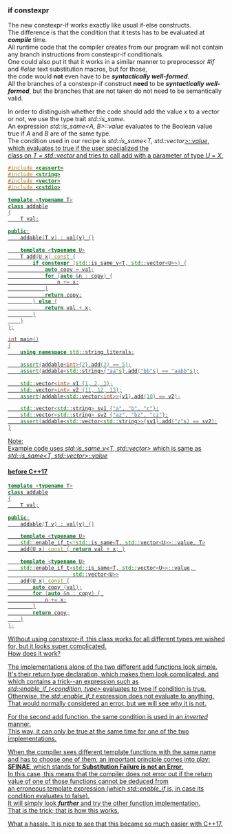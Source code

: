 ### if constexpr

The new constexpr-if works exactly like usual if-else constructs. \
The difference is that the condition that it tests has to be evaluated at ***compile*** time. \
All runtime code that the compiler creates from our program will not contain any branch instructions from constexpr-if conditionals. \
One could also put it that it works in a similar manner to preprocessor *#if* and *#else* text substitution macros, but for those, \
the code would ****not**** even have to be ***syntactically well-formed***. \
All the branches of a constexpr-if construct ****need**** to be ***syntactically well-formed***, but the branches that are not taken do not need to be semantically valid.

In order to distinguish whether the code should add the value *x* to a vector or not, we use the type trait *std::is_same*. \
An expression *std::is_same<A, B>::value* evaluates to the Boolean value true if *A* and *B* are of the same type. \
The condition used in our recipe is *std::is_same<T, std::vector<U>>::value*, which evaluates to true if the user specialized the \
class on *T = std::vector<X>* and tries to call add with a parameter of type *U* = *X*.

```cpp
#include <cassert>
#include <string>
#include <vector>
#include <cstdio>

template <typename T>
class addable
{
    T val;

public:
    addable(T v) : val{v} {}

    template <typename U>
    T add(U x) const {
        if constexpr (std::is_same_v<T, std::vector<U>>) {
            auto copy = val;
            for (auto &n : copy) {
                n += x;
            }
            return copy;
        } else {
            return val + x;
        }
    }
};

int main()
{
    using namespace std::string_literals;

    assert(addable<int>{2}.add(3) == 5);
    assert(addable<std::string>{"aa"s}.add("bb"s) == "aabb"s);

    std::vector<int> v1 {1, 2, 3};
    std::vector<int> v2 {11, 12, 13};
    assert(addable<std::vector<int>>{v1}.add(10) == v2);

    std::vector<std::string> sv1 {"a", "b", "c"};
    std::vector<std::string> sv2 {"az", "bz", "cz"};
    assert(addable<std::vector<std::string>>{sv1}.add("z"s) == sv2);
}
```

Note:\
Example code uses *std::is_same_v<T, std::vector<U>>* which is same as *std::is_same<T, std::vector<U>>::value* 

#### before C++17

```cpp
template <typename T>
class addable
{
    T val;

public:
    addable(T v) : val{v} {}

    template <typename U>
    std::enable_if_t<!std::is_same<T, std::vector<U>>::value, T>
    add(U x) const { return val + x; }

    template <typename U>
    std::enable_if_t<std::is_same<T, std::vector<U>>::value, 
                     std::vector<U>>
    add(U x) const {
        auto copy (val);
        for (auto &n : copy) { 
            n += x;
        }
        return copy;
    }
};
```
Without using constexpr-if, this class works for all different types we wished for, but it looks super complicated. \
How does it work?

The implementations alone of the two different add functions look simple. \
It's their return type declaration, which makes them look complicated, and which contains a trick--an expression such as \
*std::enable_if_t<condition, type>* evaluates to type if condition is true. \
Otherwise, the *std::enable_if_t* expression does not evaluate to anything. \
That would normally considered an error, but we will see why it is not.

For the second add function, the same condition is used in an *inverted* manner. \
This way, it can only be true at the same time for one of the two implementations.

When the compiler sees different template functions with the same name and has to choose one of them, an important principle comes into play: \
**SFINAE**, which stands for **Substitution Failure is not an Error**. \
In this case, this means that the compiler does not error out if the return value of one of those functions cannot be deduced from \
an erroneous template expression (which *std::enable_if* is, in case its condition evaluates to false). \
It will simply look ***further*** and try the other function implementation. \
That is the trick; that is how this works.

What a hassle. It is nice to see that this became so much easier with C++17.
